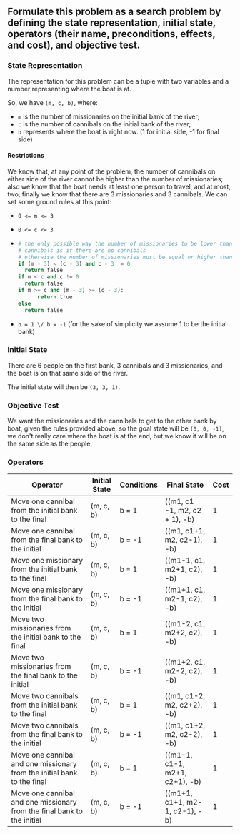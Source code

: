 ## Formulate this problem as a search problem by defining the state representation, initial state, operators (their name, preconditions, effects, and cost), and objective test. 

### State Representation

The representation for this problem can be a tuple with two variables and a number representing where the boat is at. 

So, we have `(m, c, b)`, where:

- `m` is the number of missionaries on the initial bank of the river;
- `c` is the number of cannibals on the initial bank of the river;
- `b` represents where the boat is right now. (1 for initial side, -1 for final side)

#### Restrictions

We know that, at any point of the problem, the number of cannibals on either side of the river cannot be higher than the number of missionaries; also we know that the boat needs at least one person to travel, and at most, two; finally we know that there are 3 missionaries and 3 cannibals. We can set some ground rules at this point:

- `0 <= m <= 3`

- `0 <= c <= 3`

- ```python
  # the only possible way the number of missionaries to be lower than the number of 
  # cannibals is if there are no cannibals
  # otherwise the number of missionaries must be equal or higher than the number of cannibals
  if (m - 3) < (c - 3) and c - 3 != 0
  	return false
  if m < c and c != 0
  	return false
  if m >= c and (m - 3) >= (c - 3):
     	return true
  else
  	return false
  
  ```

- `b = 1 \/ b = -1` (for the sake of simplicity we assume 1 to be the initial bank)

### Initial State

There are 6 people on the first bank, 3 cannibals and 3 missionaries, and the boat is on that same side of the river.

The initial state will then be `(3, 3, 1)`.

### Objective Test

We want the missionaries and the cannibals to get to the other bank by boat, given the rules provided above, so the goal state will be `(0, 0, -1)`, we don't really care where the boat is at the end, but we know it will be on the same side as the people. 

### Operators

| Operator                                                     | Initial State | Conditions | Final State                    | Cost |
| ------------------------------------------------------------ | ------------- | ---------- | ------------------------------ | ---- |
| Move one cannibal from the initial bank to the final         | (m, c, b)     | b = 1      | ((m1, c1 -1, m2, c2 + 1), -b)  | 1    |
| Move one cannibal from the final bank to the initial         | (m, c, b)     | b = -1     | ((m1, c1+1, m2, c2-1), -b)     | 1    |
| Move one missionary from the initial bank to the final       | (m, c, b)     | b = 1      | ((m1-1, c1, m2+1, c2), -b)     | 1    |
| Move one missionary from the final bank to the initial       | (m, c, b)     | b = -1     | ((m1+1, c1, m2-1, c2), -b)     | 1    |
| Move two missionaries from the initial bank to the final     | (m, c, b)     | b = 1      | ((m1-2, c1, m2+2, c2), -b)     | 1    |
| Move two missionaries from the final bank to the initial     | (m, c, b)     | b = -1     | ((m1+2, c1, m2-2, c2), -b)     | 1    |
| Move two cannibals from the initial bank to the final        | (m, c, b)     | b = 1      | ((m1, c1-2, m2, c2+2), -b)     | 1    |
| Move two cannibals from the final bank to the initial        | (m, c, b)     | b = -1     | ((m1, c1+2, m2, c2-2), -b)     | 1    |
| Move one cannibal and one missionary from the initial bank to the final | (m, c, b)     | b = 1      | ((m1-1, c1-1, m2+1, c2+1), -b) | 1    |
| Move one cannibal and one missionary from the final bank to the initial | (m, c, b)     | b = -1     | ((m1+1, c1+1, m2-1, c2-1), -b) | 1    |

